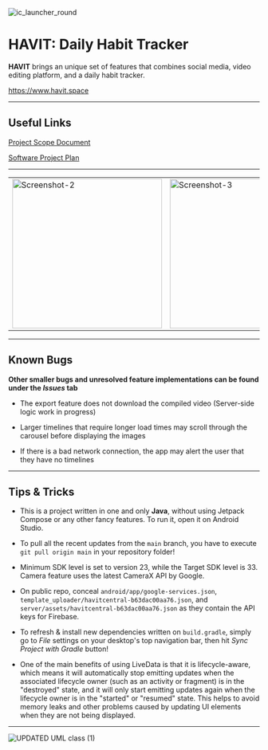 ![ic_launcher_round](https://user-images.githubusercontent.com/35755386/209804411-ac4fadb7-2978-4075-81aa-12fb11967a83.png)

# HAVIT: Daily Habit Tracker

**HAVIT** brings an unique set of features that combines social media, video editing platform, and a daily habit tracker.

https://www.havit.space

---

## Useful Links

[Project Scope Document](https://lynjeong.notion.site/Scope-Statement-2fb256b59bff4f749568277d656a9580)

[Software Project Plan](https://lynjeong.notion.site/Software-Project-Plan-3a25cd6001224308a9ca8408c7de8aa2)

---

<table><tr>

<td valign="center"><img width="300" alt="Screenshot-2" src="https://user-images.githubusercontent.com/35755386/213597125-81c72dc5-365b-40d0-ba8c-db52f1966af7.png"></td>

<td valign="center"><img width="300" alt="Screenshot-3" src="https://user-images.githubusercontent.com/35755386/213597146-7b062310-df93-488d-9dc6-e84036f26eb4.png"></td>

<td valign="center"><img width="300" alt="Screenshot-4" src="https://user-images.githubusercontent.com/35755386/213597161-cd6da778-b4bc-4d40-ba5e-7a4c33982afd.png"></td>

<td valign="center"><img width="300" alt="Screenshot-5" src="https://user-images.githubusercontent.com/35755386/213597165-01129c78-c6d7-4886-b257-91c5bb1b5162.png"></td>


<td valign="center"><img width="300" alt="Screenshot-7" src="https://user-images.githubusercontent.com/35755386/213597182-8f16f327-549c-4aa2-a604-25315db092de.png"></td>

</tr></table>

---

## Known Bugs

**Other smaller bugs and unresolved feature implementations can be found under the *Issues* tab**

- The export feature does not download the compiled video (Server-side logic work in progress)

- Larger timelines that require longer load times may scroll through the carousel before displaying the images

- If there is a bad network connection, the app may alert the user that they have no timelines

---
## Tips & Tricks

- This is a project written in one and only **Java**, without using Jetpack Compose or any other fancy features. To run it, open it on Android Studio.

- To pull all the recent updates from the ```main``` branch, you have to execute ```git pull origin main``` in your repository folder!

- Minimum SDK level is set to version 23, while the Target SDK level is 33. Camera feature uses the latest CameraX API by Google.

- On public repo, conceal ```android/app/google-services.json```, ```template_uploader/havitcentral-b63dac00aa76.json```, and ```server/assets/havitcentral-b63dac00aa76.json``` as they contain the API keys for Firebase.

- To refresh & install new dependencies written on ```build.gradle```, simply go to *File* settings on your desktop's top navigation bar, then hit *Sync Project with Gradle* button!

- One of the main benefits of using LiveData is that it is lifecycle-aware, which means it will automatically stop emitting updates when the associated lifecycle owner (such as an activity or fragment) is in the "destroyed" state, and it will only start emitting updates again when the lifecycle owner is in the "started" or "resumed" state. This helps to avoid memory leaks and other problems caused by updating UI elements when they are not being displayed.

---

![UPDATED  UML class (1)](https://user-images.githubusercontent.com/35755386/213203379-0308f0e5-f242-4988-ba24-29fdfa69fe6d.png)


